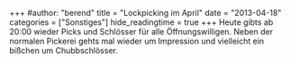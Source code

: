 +++
#author: "berend"
title = "Lockpicking im April"
date = "2013-04-18"
categories = ["Sonstiges"]
hide_readingtime = true
+++
Heute gibts ab 20:00 wieder Picks und Schlösser für alle Öffnungswilligen. Neben der normalen Pickerei gehts mal wieder um Impression und vielleicht ein bißchen um Chubbschlösser.
